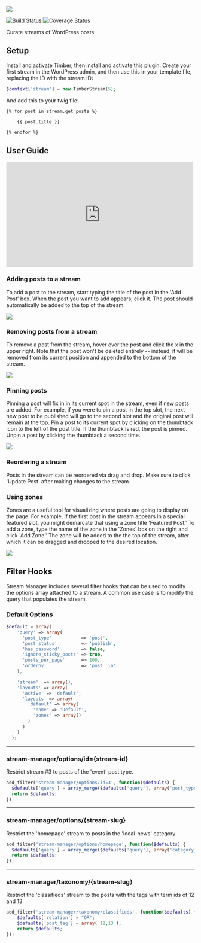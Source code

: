 ![](https://github.com/Upstatement/stream-manager/blob/master/assets/stream_manager-readme_banner.png)

[![Build Status](https://magnum.travis-ci.com/Upstatement/stream-manager.svg?token=d8Cx5Kv4z1vKq3YdKbM2)](https://magnum.travis-ci.com/Upstatement/stream-manager)
[![Coverage Status](https://coveralls.io/repos/Upstatement/stream-manager/badge.svg?branch=master&service=github&t=0LpO9W)](https://coveralls.io/github/Upstatement/stream-manager?branch=master)

Curate streams of WordPress posts.

## Setup

Install and activate [Timber](https://github.com/jarednova/timber), then install and activate this plugin. Create your first stream in the WordPress admin, and then use this in your template file, replacing the ID with the stream ID:

```php
$context['stream'] = new TimberStream(5);
```

And add this to your twig file:

```twig
{% for post in stream.get_posts %}

    {{ post.title }}

{% endfor %}
```

## User Guide

<iframe src="https://player.vimeo.com/video/160133857" width="500" height="281" frameborder="0" webkitallowfullscreen mozallowfullscreen allowfullscreen></iframe>

### Adding posts to a stream

To add a post to the stream, start typing the title of the post in the 'Add Post' box.  When the post you want to add appears, click it.  The post should automatically be added to the top of the stream.

![](https://github.com/Upstatement/stream-manager/blob/master/assets/screenshot-add.png)

### Removing posts from a stream

To remove a post from the stream, hover over the post and click the x in the upper right.  Note that the post won't be deleted entirely -- instead, it will be removed from its current position and appended to the bottom of the stream.

![](https://github.com/Upstatement/stream-manager/blob/master/assets/screenshot-remove.png)

### Pinning posts

Pinning a post will fix in in its current spot in the stream, even if new posts are added.  For example, if you were to pin a post in the top slot, the next new post to be published will go to the second slot and the original post will remain at the top.  Pin a post to its current spot by clicking on the thumbtack icon to the left of the post title.  If the thumbtack is red, the post is pinned.  Unpin a post by clicking the thumbtack a second time.

![](https://github.com/Upstatement/stream-manager/blob/master/assets/screenshot-pin.png)

### Reordering a stream

Posts in the stream can be reordered via drag and drop.  Make sure to click 'Update Post' after making changes to the stream.

### Using zones

Zones are a useful tool for visualizing where posts are going to display on the page.  For example, if the first post in the stream appears in a special featured slot, you might demarcate that using a zone title 'Featured Post.'  To add a zone, type the name of the zone in the 'Zones' box on the right and click 'Add Zone.'  The zone will be added to the the top of the stream, after which it can be dragged and dropped to the desired location.

![](https://github.com/Upstatement/stream-manager/blob/master/assets/screenshot-zones.png)

## Filter Hooks

Stream Manager includes several filter hooks that can be used to modify the options array attached to a stream. A common use case is to modify the query that populates the stream.

### Default Options

```php
$default = array(
    'query' => array(
      'post_type'           => 'post',
      'post_status'         => 'publish',
      'has_password'        => false,
      'ignore_sticky_posts' => true,
      'posts_per_page'      => 100,
      'orderby'             => 'post__in'
    ),

    'stream'  => array(),
    'layouts' => array(
      'active' => 'default',
      'layouts' => array(
        'default' => array(
          'name' => 'Default',
          'zones' => array()
        )
      )
    )
  );
``` 
* * *

### stream-manager/options/id={stream-id}

Restrict stream #3 to posts of the 'event' post type.

```php
add_filter('stream-manager/options/id=3', function($defaults) {
  $defaults['query'] = array_merge($defaults['query'], array('post_type' => array('event')));
  return $defaults;
});
```

* * *

### stream-manager/options/{stream-slug}

Restrict the 'homepage' stream to posts in the 'local-news' category.

```php
add_filter('stream-manager/options/homepage', function($defaults) {
  $defaults['query'] = array_merge($defaults['query'], array('category_name' => 'local-news'));
  return $defaults;
});
```

* * *

### stream-manager/taxonomy/{stream-slug}

Restrict the 'classifieds' stream to the posts with the tags with term ids of 12 and 13

```php
add_filter('stream-manager/taxonomy/classifieds', function($defaults) {
	$defaults['relation'] = "OR";
	$defaults['post_tag'] = array( 12,13 );
	return $defaults;
});
```

